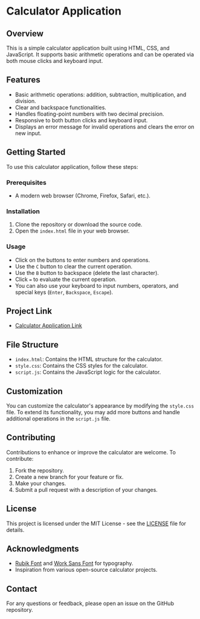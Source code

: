 # Calculator Application

## Overview

This is a simple calculator application built using HTML, CSS, and JavaScript. It supports basic arithmetic operations and can be operated via both mouse clicks and keyboard input.

## Features

- Basic arithmetic operations: addition, subtraction, multiplication, and division.
- Clear and backspace functionalities.
- Handles floating-point numbers with two decimal precision.
- Responsive to both button clicks and keyboard input.
- Displays an error message for invalid operations and clears the error on new input.

## Getting Started

To use this calculator application, follow these steps:

### Prerequisites

- A modern web browser (Chrome, Firefox, Safari, etc.).

### Installation

1. Clone the repository or download the source code.
2. Open the `index.html` file in your web browser.

### Usage

- Click on the buttons to enter numbers and operations.
- Use the `C` button to clear the current operation.
- Use the `B` button to backspace (delete the last character).
- Click `=` to evaluate the current operation.
- You can also use your keyboard to input numbers, operators, and special keys (`Enter`, `Backspace`, `Escape`).

## Project Link

- [Calculator Application Link](https://abhishekhgupta17.github.io/Calculator/) 


## File Structure

- `index.html`: Contains the HTML structure for the calculator.
- `style.css`: Contains the CSS styles for the calculator.
- `script.js`: Contains the JavaScript logic for the calculator.

## Customization

You can customize the calculator's appearance by modifying the `style.css` file. To extend its functionality, you may add more buttons and handle additional operations in the `script.js` file.

## Contributing

Contributions to enhance or improve the calculator are welcome. To contribute:

1. Fork the repository.
2. Create a new branch for your feature or fix.
3. Make your changes.
4. Submit a pull request with a description of your changes.

## License

This project is licensed under the MIT License - see the [LICENSE](LICENSE.txt) file for details.

## Acknowledgments

- [Rubik Font](https://fonts.google.com/specimen/Rubik) and [Work Sans Font](https://fonts.google.com/specimen/Work+Sans) for typography.
- Inspiration from various open-source calculator projects.

## Contact

For any questions or feedback, please open an issue on the GitHub repository.
